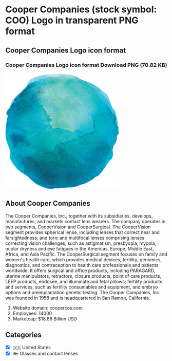 # Cooper Companies (stock symbol: COO) Logo in transparent PNG format

## Cooper Companies Logo icon format

### Cooper Companies Logo icon format Download PNG (70.82 KB)

![Cooper Companies Logo icon format Download PNG (70.82 KB)](/img/orig/COO-fdf8e252.png)

## About Cooper Companies

The Cooper Companies, Inc., together with its subsidiaries, develops, manufactures, and markets contact lens wearers. The company operates in two segments, CooperVision and CooperSurgical. The CooperVision segment provides spherical lense, including lenses that correct near and farsightedness; and toric and multifocal lenses comprising lenses correcting vision challenges, such as astigmatism, presbyopia, myopia, ocular dryness and eye fatigues in the Americas, Europe, Middle East, Africa, and Asia Pacific. The CooperSurgical segment focuses on family and women's health care, which provides medical devices, fertility, genomics, diagnostics, and contraception to health care professionals and patients worldwide. It offers surgical and office products, including PARAGARD, uterine manipulators, retractors, closure products, point of care products, LEEP products, endosee, and illuminate and fetal pillows; fertility products and services, such as fertility consumables and equipment, and embryo options and preimplantation genetic testing. The Cooper Companies, Inc. was founded in 1958 and is headquartered in San Ramon, California.

1. Website domain: coopercos.com
2. Employees: 14000
3. Marketcap: $18.86 Billion USD


## Categories
- [x] 🇺🇸 United States
- [x] 👓 Glasses and contact lenses
